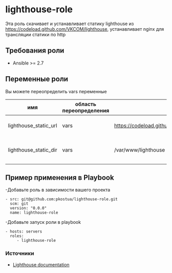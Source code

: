 lighthouse-role
=========

Эта роль скачиваeт и устанавливает статику lighthouse из https://codeload.github.com/VKCOM/lighthouse, устанавливает nginx для трансляции статики по http

Требования роли
-------------

- Ansible >= 2.7

Переменные роли
--------------

Вы можете переопределить vars переменные

| имя                   | область переопределения | значение по умолчанию                                              | описание                          |
|-----------------------|-------------------------|--------------------------------------------------------------------|-----------------------------------|
| lighthouse_static_url | vars                    | https://codeload.github.com/VKCOM/lighthouse/zip/refs/heads/master | адрес для скачивания статики      |
| lighthouse_static_dir | vars                    | /var/www/lighthouse                                                | место размещения статики на хосте |


Пример применения в Playbook
----------------

-Добавьте роль в зависимости вашего проекта

    - src: git@github.com:pkostua/lighthouse-role.git
      scm: git
      version: "0.0.0"
      name: lighthouse-role

-Добавьте запуск роли в playbook

    - hosts: servers
      roles:
         - lighthouse-role

### Источники

* [Lighthouse documentation](https://github.com/VKCOM/lighthouse)

